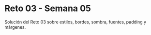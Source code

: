 # Reto 03 - Semana 05

Solución del Reto 03 sobre estilos, bordes, sombra, fuentes, padding y márgenes.